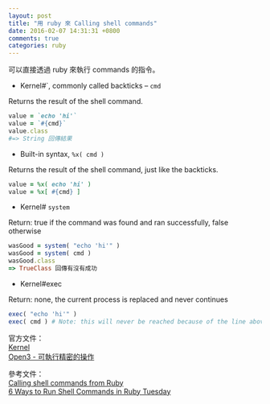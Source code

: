 ```yaml
---
layout: post
title: "用 ruby 來 Calling shell commands"
date: 2016-02-07 14:31:31 +0800
comments: true
categories: ruby
---
```


可以直接透過 ruby 來執行 commands 的指令。

<!-- more -->

* Kernel#\`, commonly called backticks – `cmd` 

Returns the result of the shell command.

```ruby
value = `echo 'hi'`
value = `#{cmd}`
value.class
#=> String 回傳結果
```

* Built-in syntax, `%x( cmd )`  

Returns the result of the shell command, just like the backticks.

```ruby
value = %x( echo 'hi' )
value = %x[ #{cmd} ]
```

* Kernel# `system`

Return: true if the command was found and ran successfully, false otherwise

```ruby
wasGood = system( "echo 'hi'" )
wasGood = system( cmd )
wasGood.class
=> TrueClass 回傳有沒有成功
```

* Kernel#exec

Return: none, the current process is replaced and never continues

```ruby
exec( "echo 'hi'" )
exec( cmd ) # Note: this will never be reached because of the line above
```

官方文件：  
[Kernel](http://ruby-doc.org/core-2.3.0/Kernel.html)  
[Open3 - 可執行精密的操作](http://ruby-doc.org/stdlib-2.3.0/libdoc/open3/rdoc/Open3.html#method-c-pipeline)

參考文件：   
[Calling shell commands from Ruby](http://stackoverflow.com/questions/2232/calling-shell-commands-from-ruby)  
[6 Ways to Run Shell Commands in Ruby Tuesday](http://tech.natemurray.com/2007/03/ruby-shell-commands.html)